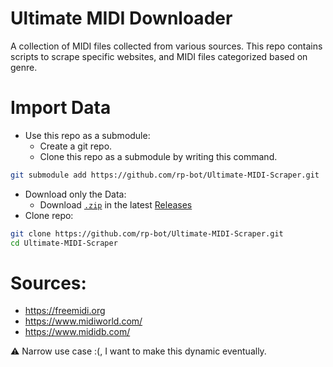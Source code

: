 # Ultimate MIDI Downloader
A collection of MIDI files collected from various sources.
This repo contains scripts to scrape specific websites, and MIDI files categorized based on genre.

# Import Data
- Use this repo as a submodule:
  - Create a git repo. 
  - Clone this repo as a submodule by writing this command. 
```sh
git submodule add https://github.com/rp-bot/Ultimate-MIDI-Scraper.git
```
- Download only the Data:
  - Download [`.zip`](https://github.com/rp-bot/Ultimate-MIDI-Scraper/releases/download/Releases/05-24-2023_midi_files.zip) in the latest [Releases](https://github.com/rp-bot/Ultimate-MIDI-Scraper/releases/tag/Releases)
- Clone repo:
```sh
git clone https://github.com/rp-bot/Ultimate-MIDI-Scraper.git
cd Ultimate-MIDI-Scraper
```


# Sources:
- https://freemidi.org
- https://www.midiworld.com/
- https://www.mididb.com/

⚠️ Narrow use case :(, I want to make this dynamic eventually.
